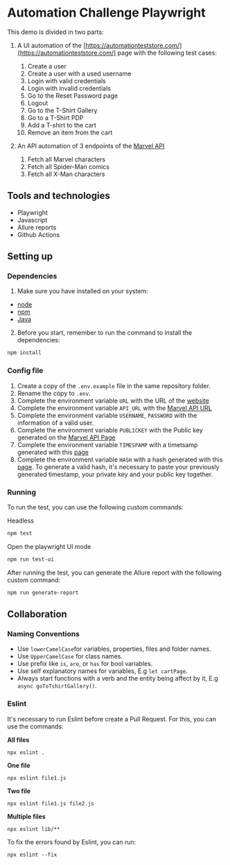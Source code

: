 # Automation Challenge Playwright

This demo is divided in two parts:

1. A UI automation of the [https://automationteststore.com/](https://automationteststore.com/) page with the following test cases:
    1. Create a user
    2. Create a user with a used username
    3. Login with valid credentials
    4. Login with invalid credentials
    5. Go to the Reset Password page
    6. Logout
    7. Go to the T-Shirt Gallery
    8. Go to a T-Shirt PDP
    9. Add a T-shirt to the cart
    10. Remove an item from the cart
  
2. An API automation of 3 endpoints of the [Marvel API](https://developer.marvel.com/documentation/getting_started)
   1. Fetch all Marvel characters
   2. Fetch all Spider-Man comics
   3. Fetch all X-Man characters

## Tools and technologies

- Playwright
- Javascript
- Allure reports
- Github Actions

## Setting up

### Dependencies

1. Make sure you have installed on your system:
- [node](https://nodejs.org/en/)
- [npm](https://www.npmjs.com/package/npm)
- [Java](https://www.java.com/en/download/)

2. Before you start, remember to run the command to install the dependencies:

```bash
npm install
```
### Config file

1. Create a copy of the `.env.example` file in the same repository folder.
2. Rename the copy to `.env`.
3. Complete the environment variable `URL` with the URL of the [website](https://automationteststore.com/)
4. Complete the environment variable `API_URL` with the [Marvel API URL](https://gateway.marvel.com:443)
5. Complete the environment variable `USERNAME`, `PASSWORD` with the information of a valid user.
6. Complete the environment variable `PUBLICKEY` with the Public key generated on the [Marvel API Page](https://developer.marvel.com/documentation/getting_started#:~:text=Sign%20up%3A-,Get%20an%20API%20key,-Be%20a%20good)
7. Complete the environment variable `TIMESPAMP` with a timetsamp generated with this [page](https://timestampgenerator.com/)
8. Complete the environment variable `HASH` with a hash generated with this [page](https://www.md5hashgenerator.com/). To generate a valid hash, it's necessary to paste your previously generated timestamp, your private key and your public key together.

### Running

To run the test, you can use the following custom commands: 

Headless
```bash
npm test
```
Open the playwright UI mode
```bash
npm run test-ui
```
After running the test, you can generate the Allure report with the following custom command:
```bash
npm run generate-report
```

## Collaboration

### Naming Conventions

- Use `lowerCamelCase`for variables, properties, files and folder names.
- Use `UpperCamelCase` for class names. 
- Use prefix like `is`, `are`, or `has` for bool variables.
- Use self explanatory names for variables, E.g `let cartPage`.
- Always start functions with a verb and the entity being affect by it, E.g `async goToTshirtGallery()`. 

### Eslint
It's necessary to run Eslint before create a Pull Request. For this, you can use the commands:

**All files**

```
npx eslint .
```

**One file**

```
npx eslint file1.js
```

**Two file**

```
npx eslint file1.js file2.js
```

**Multiple files**

```
npx eslint lib/**
```
To fix the errors found by Eslint, you can run:

```
npx eslint --fix
```
